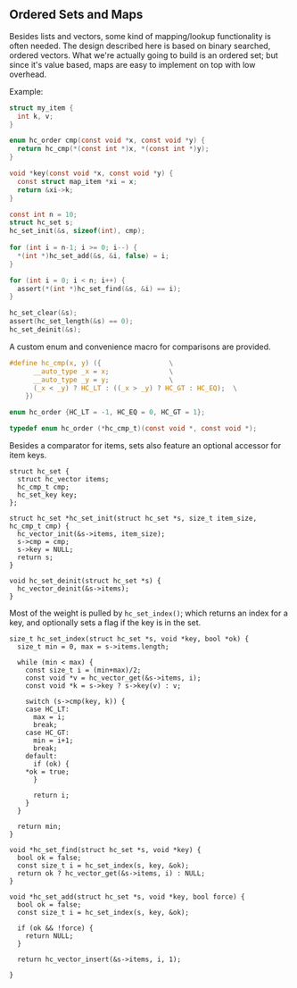 ## Ordered Sets and Maps
Besides lists and vectors, some kind of mapping/lookup functionality is often needed. The design described here is based on binary searched, ordered vectors. What we're actually going to build is an ordered set; but since it's value based, maps are easy to implement on top with low overhead.

Example:
```C
struct my_item {
  int k, v;
}

enum hc_order cmp(const void *x, const void *y) {
  return hc_cmp(*(const int *)x, *(const int *)y);
}

void *key(const void *x, const void *y) {
  const struct map_item *xi = x;
  return &xi->k;
}

const int n = 10;
struct hc_set s;
hc_set_init(&s, sizeof(int), cmp);
  
for (int i = n-1; i >= 0; i--) {
  *(int *)hc_set_add(&s, &i, false) = i;
}

for (int i = 0; i < n; i++) {
  assert(*(int *)hc_set_find(&s, &i) == i);
}

hc_set_clear(&s);
assert(hc_set_length(&s) == 0);
hc_set_deinit(&s);
```

A custom enum and convenience macro for comparisons are provided.

```C
#define hc_cmp(x, y) ({					\
      __auto_type _x = x;				\
      __auto_type _y = y;				\
      (_x < _y) ? HC_LT : ((_x > _y) ? HC_GT : HC_EQ);	\
    })

enum hc_order {HC_LT = -1, HC_EQ = 0, HC_GT = 1};

typedef enum hc_order (*hc_cmp_t)(const void *, const void *);
```

Besides a comparator for items, sets also feature an optional accessor for item keys.

```
struct hc_set {
  struct hc_vector items;
  hc_cmp_t cmp;
  hc_set_key key;
};

struct hc_set *hc_set_init(struct hc_set *s, size_t item_size, hc_cmp_t cmp) {
  hc_vector_init(&s->items, item_size);
  s->cmp = cmp;
  s->key = NULL;
  return s;
}

void hc_set_deinit(struct hc_set *s) {
  hc_vector_deinit(&s->items);
}
```

Most of the weight is pulled by `hc_set_index()`; which returns an index for a key, and optionally sets a flag if the key is in the set.

```
size_t hc_set_index(struct hc_set *s, void *key, bool *ok) {
  size_t min = 0, max = s->items.length;

  while (min < max) {
    const size_t i = (min+max)/2;
    const void *v = hc_vector_get(&s->items, i);
    const void *k = s->key ? s->key(v) : v;

    switch (s->cmp(key, k)) {
    case HC_LT:
      max = i;
      break;
    case HC_GT:
      min = i+1;
      break;
    default:
      if (ok) {
	*ok = true;
      }
      
      return i;
    }
  }

  return min;
}

void *hc_set_find(struct hc_set *s, void *key) {
  bool ok = false;
  const size_t i = hc_set_index(s, key, &ok);
  return ok ? hc_vector_get(&s->items, i) : NULL;
}

void *hc_set_add(struct hc_set *s, void *key, bool force) {
  bool ok = false;
  const size_t i = hc_set_index(s, key, &ok);

  if (ok && !force) {
    return NULL;
  }
  
  return hc_vector_insert(&s->items, i, 1);

}
```
